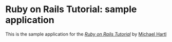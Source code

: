 # Ruby on Rails Tutorial: sample application

This is the sample application for the [*Ruby on Rails Tutorial*](http://railstutorial.org/) by [Michael Hartl](http://michaelhartl.com/)